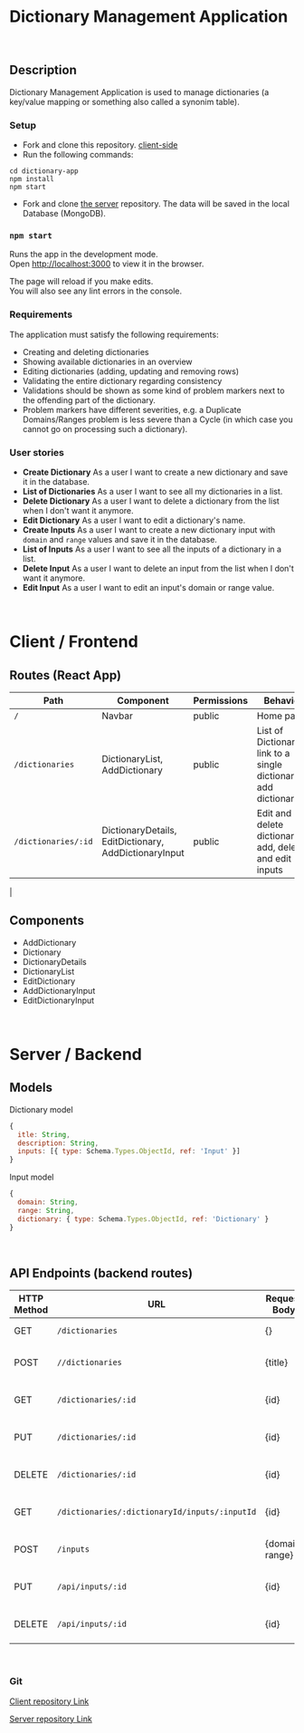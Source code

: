 # Dictionary Management Application

<br>

## Description

Dictionary Management Application is used to manage dictionaries (a key/value mapping or something also called a synonim table).

### Setup

- Fork and clone this repository. [client-side](https://github.com/Rundiye/dictionary-app)
- Run the following commands:
```
cd dictionary-app
npm install
npm start
```

- Fork and clone [the server](https://github.com/Rundiye/dictionary-api) repository.
The data will be saved in the local Database (MongoDB).


### `npm start`

Runs the app in the development mode.<br>
Open [http://localhost:3000](http://localhost:3000) to view it in the browser.

The page will reload if you make edits.<br>
You will also see any lint errors in the console.

### Requirements

The application must satisfy the following requirements: 
- Creating and deleting dictionaries 
- Showing available dictionaries in an overview 
- Editing dictionaries (adding, updating and removing rows) 
- Validating the entire dictionary regarding consistency
- Validations should be shown as some kind of problem markers next to the offending part of the dictionary. 
- Problem markers have different severities, e.g. a Duplicate Domains/Ranges problem is less severe than a Cycle (in which case you cannot go on processing such a dictionary).

### User stories
- **Create Dictionary** As a user I want to create a new dictionary and save it in the database.
- **List of Dictionaries** As a user I want to see all my dictionaries in a list.
- **Delete Dictionary** As a user I want to delete a dictionary from the list when I don't want it anymore.
- **Edit Dictionary** As a user I want to edit a dictionary's name.
- **Create Inputs** As a user I want to create a new dictionary input with `domain` and `range` values and save it in the database.
- **List of Inputs** As a user I want to see all the inputs of a dictionary in a list.
- **Delete Input** As a user I want to delete an input from the list when I don't want it anymore.
- **Edit Input** As a user I want to edit an input's domain or range value.

<br>


# Client / Frontend

## Routes (React App)
| Path                        | Component            | Permissions | Behavior                                                      |
| --------------------------- | -------------------- | ----------- | ------------------------------------------------------------- |
| `/`                         | Navbar           | public      | Home page                                                     |
| `/dictionaries`              | DictionaryList, AddDictionary          | public  | List of Dictionaries, link to a single dictionary, add dictionary |
| `/dictionaries/:id`               | DictionaryDetails, EditDictionary, AddDictionaryInput            | public  | Edit and delete dictionary, add, delete and edit inputs |
| 


## Components

- AddDictionary
- Dictionary
- DictionaryDetails
- DictionaryList
- EditDictionary
- AddDictionaryInput
- EditDictionaryInput


<br>


# Server / Backend


## Models

Dictionary model

```javascript
{
  itle: String,
  description: String,
  inputs: [{ type: Schema.Types.ObjectId, ref: 'Input' }]
}
```

Input model

```javascript
{
  domain: String,
  range: String,
  dictionary: { type: Schema.Types.ObjectId, ref: 'Dictionary' }
}
```



<br>


## API Endpoints (backend routes)

| HTTP Method | URL                           | Request Body                 | Success status | Error Status | Description                                                  |
| ----------- | ---------------------------------- | ----------------------- | -------------- | ------------ | ------------------------------------------------------------ |
| GET         | `/dictionaries   `                | {}           | 200            | 404          | Show all dictionaries           |
| POST        | `//dictionaries`                     | {title} | 201            | 404          | Create and save new dictionary |
| GET        | `/dictionaries/:id`                      | {id}    | 200            | 401          | Show a specific dictionary |
| PUT        | `/dictionaries/:id`                     | {id}                 | 204            | 400          | Edit a specific dictionary                                            |
| DELETE         | `/dictionaries/:id`                            |      {id}                   |                | 400          | Delete a specific dictionary                                        |
| GET         | `/dictionaries/:dictionaryId/inputs/:inputId`                          |             {id}            |                | 400          | Get a specific input                                        |
| POST        | `/inputs`                | {domain, range}                      | 201            | 400          | Create and save a new input                             |
| PUT         | `/api/inputs/:id`                      | {id}                    |                |              | Edit a specific input                                     |
| DELETE        | `/api/inputs/:id`          | {id}                      | 201            | 400          | Delete a specific input                             |
                              


<br>

### Git


[Client repository Link](https://github.com/Rundiye/dictionary-app)

[Server repository Link](https://github.com/Rundiye/dictionary-api)






